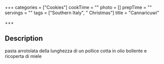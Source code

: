 +++
categories = ["Cookies"]
cookTime = ""
photo = []
prepTime = ""
servings = ""
tags = ["Southern Italy", " Christmas"]
title = "Cannarìcuwi"

+++
## Description
pasta arrotolata della lunghezza di un pollice cotta in olio bollente e ricoperta di miele